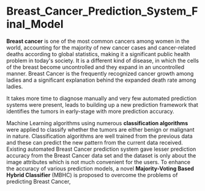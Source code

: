 # Breast_Cancer_Prediction_System_Final_Model

**Breast cancer** is one of the most common cancers among women in the world, accounting for the majority of new cancer cases and cancer-related deaths according to global statistics, making it a significant public health problem in today's society. It is a different kind of disease, in which the cells of the breast become uncontrolled and they expand in an uncontrolled manner. Breast Cancer is the frequently recognized cancer growth among ladies and a significant explanation behind the expanded death rate among ladies. 

It takes more time to diagnose manually and very few automated prediction systems were present, leads to building up a new prediction framework that identifies the tumors in early-stage with more prediction accuracy. 

Machine Learning algorithms using numerous **classification algorithms** were applied to classify whether the tumors are either benign or malignant in nature. Classification algorithms are well trained from the previous data and these can predict the new pattern from the current data received. Existing automated Breast Cancer prediction system gave lesser prediction accuracy from the Breast Cancer data set and the dataset is only about the image attributes which is not much convenient for the users. To enhance the accuracy of various prediction models, a novel **Majority-Voting Based Hybrid Classifier** (MBHC) is proposed to overcome the problems of predicting Breast Cancer,
